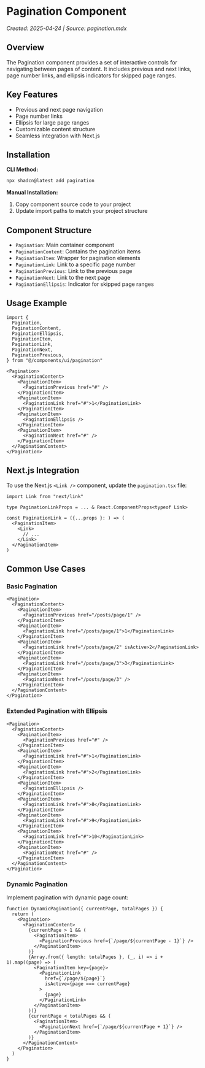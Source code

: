 # Pagination Component

*Created: 2025-04-24 | Source: pagination.mdx*

## Overview

The Pagination component provides a set of interactive controls for navigating between pages of content. It includes previous and next links, page number links, and ellipsis indicators for skipped page ranges.

## Key Features

- Previous and next page navigation
- Page number links
- Ellipsis for large page ranges
- Customizable content structure
- Seamless integration with Next.js

## Installation

**CLI Method:**
```bash
npx shadcn@latest add pagination
```

**Manual Installation:**
1. Copy component source code to your project
2. Update import paths to match your project structure

## Component Structure

- `Pagination`: Main container component
- `PaginationContent`: Contains the pagination items
- `PaginationItem`: Wrapper for pagination elements
- `PaginationLink`: Link to a specific page number
- `PaginationPrevious`: Link to the previous page
- `PaginationNext`: Link to the next page
- `PaginationEllipsis`: Indicator for skipped page ranges

## Usage Example

```tsx
import {
  Pagination,
  PaginationContent,
  PaginationEllipsis,
  PaginationItem,
  PaginationLink,
  PaginationNext,
  PaginationPrevious,
} from "@/components/ui/pagination"

<Pagination>
  <PaginationContent>
    <PaginationItem>
      <PaginationPrevious href="#" />
    </PaginationItem>
    <PaginationItem>
      <PaginationLink href="#">1</PaginationLink>
    </PaginationItem>
    <PaginationItem>
      <PaginationEllipsis />
    </PaginationItem>
    <PaginationItem>
      <PaginationNext href="#" />
    </PaginationItem>
  </PaginationContent>
</Pagination>
```

## Next.js Integration

To use the Next.js `<Link />` component, update the `pagination.tsx` file:

```tsx
import Link from "next/link"

type PaginationLinkProps = ... & React.ComponentProps<typeof Link>

const PaginationLink = ({...props }: ) => (
  <PaginationItem>
    <Link>
      // ...
    </Link>
  </PaginationItem>
)
```

## Common Use Cases

### Basic Pagination

```tsx
<Pagination>
  <PaginationContent>
    <PaginationItem>
      <PaginationPrevious href="/posts/page/1" />
    </PaginationItem>
    <PaginationItem>
      <PaginationLink href="/posts/page/1">1</PaginationLink>
    </PaginationItem>
    <PaginationItem>
      <PaginationLink href="/posts/page/2" isActive>2</PaginationLink>
    </PaginationItem>
    <PaginationItem>
      <PaginationLink href="/posts/page/3">3</PaginationLink>
    </PaginationItem>
    <PaginationItem>
      <PaginationNext href="/posts/page/3" />
    </PaginationItem>
  </PaginationContent>
</Pagination>
```

### Extended Pagination with Ellipsis

```tsx
<Pagination>
  <PaginationContent>
    <PaginationItem>
      <PaginationPrevious href="#" />
    </PaginationItem>
    <PaginationItem>
      <PaginationLink href="#">1</PaginationLink>
    </PaginationItem>
    <PaginationItem>
      <PaginationLink href="#">2</PaginationLink>
    </PaginationItem>
    <PaginationItem>
      <PaginationEllipsis />
    </PaginationItem>
    <PaginationItem>
      <PaginationLink href="#">8</PaginationLink>
    </PaginationItem>
    <PaginationItem>
      <PaginationLink href="#">9</PaginationLink>
    </PaginationItem>
    <PaginationItem>
      <PaginationLink href="#">10</PaginationLink>
    </PaginationItem>
    <PaginationItem>
      <PaginationNext href="#" />
    </PaginationItem>
  </PaginationContent>
</Pagination>
```

### Dynamic Pagination

Implement pagination with dynamic page count:

```tsx
function DynamicPagination({ currentPage, totalPages }) {
  return (
    <Pagination>
      <PaginationContent>
        {currentPage > 1 && (
          <PaginationItem>
            <PaginationPrevious href={`/page/${currentPage - 1}`} />
          </PaginationItem>
        )}
        {Array.from({ length: totalPages }, (_, i) => i + 1).map((page) => (
          <PaginationItem key={page}>
            <PaginationLink 
              href={`/page/${page}`} 
              isActive={page === currentPage}
            >
              {page}
            </PaginationLink>
          </PaginationItem>
        ))}
        {currentPage < totalPages && (
          <PaginationItem>
            <PaginationNext href={`/page/${currentPage + 1}`} />
          </PaginationItem>
        )}
      </PaginationContent>
    </Pagination>
  )
}
```